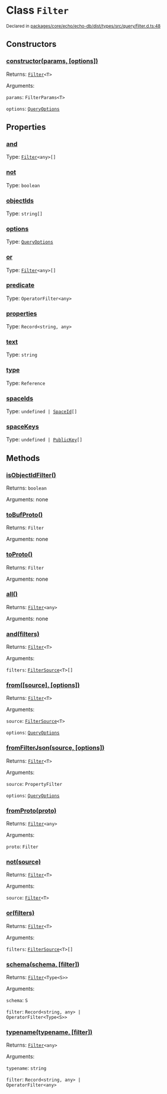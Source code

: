 # Class `Filter`
<sub>Declared in [packages/core/echo/echo-db/dist/types/src/query/filter.d.ts:48]()</sub>




## Constructors
### [constructor(params, \[options\])]()




Returns: <code>[Filter](/api/@dxos/client/classes/Filter)&lt;T&gt;</code>

Arguments: 

`params`: <code>FilterParams&lt;T&gt;</code>

`options`: <code>[QueryOptions](/api/@dxos/client/interfaces/QueryOptions)</code>



## Properties
### [and]()
Type: <code>[Filter](/api/@dxos/client/classes/Filter)&lt;any&gt;[]</code>



### [not]()
Type: <code>boolean</code>



### [objectIds]()
Type: <code>string[]</code>



### [options]()
Type: <code>[QueryOptions](/api/@dxos/client/interfaces/QueryOptions)</code>



### [or]()
Type: <code>[Filter](/api/@dxos/client/classes/Filter)&lt;any&gt;[]</code>



### [predicate]()
Type: <code>OperatorFilter&lt;any&gt;</code>



### [properties]()
Type: <code>Record&lt;string, any&gt;</code>



### [text]()
Type: <code>string</code>



### [type]()
Type: <code>Reference</code>



### [spaceIds]()
Type: <code>undefined | [SpaceId](/api/@dxos/client/types/SpaceId)[]</code>



### [spaceKeys]()
Type: <code>undefined | [PublicKey](/api/@dxos/client/classes/PublicKey)[]</code>




## Methods
### [isObjectIdFilter()]()




Returns: <code>boolean</code>

Arguments: none




### [toBufProto()]()




Returns: <code>Filter</code>

Arguments: none




### [toProto()]()




Returns: <code>Filter</code>

Arguments: none




### [all()]()




Returns: <code>[Filter](/api/@dxos/client/classes/Filter)&lt;any&gt;</code>

Arguments: none




### [and(filters)]()




Returns: <code>[Filter](/api/@dxos/client/classes/Filter)&lt;T&gt;</code>

Arguments: 

`filters`: <code>[FilterSource](/api/@dxos/client/types/FilterSource)&lt;T&gt;[]</code>


### [from(\[source\], \[options\])]()




Returns: <code>[Filter](/api/@dxos/client/classes/Filter)&lt;T&gt;</code>

Arguments: 

`source`: <code>[FilterSource](/api/@dxos/client/types/FilterSource)&lt;T&gt;</code>

`options`: <code>[QueryOptions](/api/@dxos/client/interfaces/QueryOptions)</code>


### [fromFilterJson(source, \[options\])]()




Returns: <code>[Filter](/api/@dxos/client/classes/Filter)&lt;T&gt;</code>

Arguments: 

`source`: <code>PropertyFilter</code>

`options`: <code>[QueryOptions](/api/@dxos/client/interfaces/QueryOptions)</code>


### [fromProto(proto)]()




Returns: <code>[Filter](/api/@dxos/client/classes/Filter)&lt;any&gt;</code>

Arguments: 

`proto`: <code>Filter</code>


### [not(source)]()




Returns: <code>[Filter](/api/@dxos/client/classes/Filter)&lt;T&gt;</code>

Arguments: 

`source`: <code>[Filter](/api/@dxos/client/classes/Filter)&lt;T&gt;</code>


### [or(filters)]()




Returns: <code>[Filter](/api/@dxos/client/classes/Filter)&lt;T&gt;</code>

Arguments: 

`filters`: <code>[FilterSource](/api/@dxos/client/types/FilterSource)&lt;T&gt;[]</code>


### [schema(schema, \[filter\])]()




Returns: <code>[Filter](/api/@dxos/client/classes/Filter)&lt;Type&lt;S&gt;&gt;</code>

Arguments: 

`schema`: <code>S</code>

`filter`: <code>Record&lt;string, any&gt; | OperatorFilter&lt;Type&lt;S&gt;&gt;</code>


### [typename(typename, \[filter\])]()




Returns: <code>[Filter](/api/@dxos/client/classes/Filter)&lt;any&gt;</code>

Arguments: 

`typename`: <code>string</code>

`filter`: <code>Record&lt;string, any&gt; | OperatorFilter&lt;any&gt;</code>


